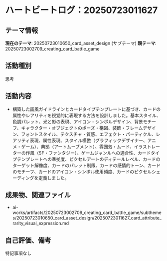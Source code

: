 # ハートビートログ：20250723011627

## テーマ情報
**現在のテーマ**: 20250723010650_card_asset_design (サブテーマ)
**親テーマ**: 20250723002709_creating_card_battle_game

## 活動種別
思考

## 活動内容
- 構築した画風ガイドラインとカードタイプテンプレートに基づき、カードの属性やレアリティを視覚的に表現する方法を設計しました。基本スタイル、色調パレット、光と影の表現、アイコン・シンボルデザイン、背景モチーフ、キャラクター・オブジェクトのポーズ・構図、装飾・フレームデザイン、フォントスタイル、テクスチャ・質感、エフェクト・パーティクル、レアリティ表現、属性表現、スタイル模倣（グラフィックデザイナー、アニメ・ゲーム）、典拠（アートムーブメント）、雰囲気・ムード、イラストレーターの作風（SF・ファンタジー）、ゲームジャンルへの適合性、カードタイプテンプレートへの準拠度、ピクセルアートのディテールレベル、カードのターゲット解像度、カードのパレット制限、カードの感情的トーン、カードのモチーフ、カードのアイコン・シンボル使用頻度、カードのピクセルシェーディングを定義しました。

## 成果物、関連ファイル
- ai-works/artifacts/20250723002709_creating_card_battle_game/subthemes/20250723010650_card_asset_design/20250723011627_card_attribute_rarity_visual_expression.md

## 自己評価、備考
特記事項なし
